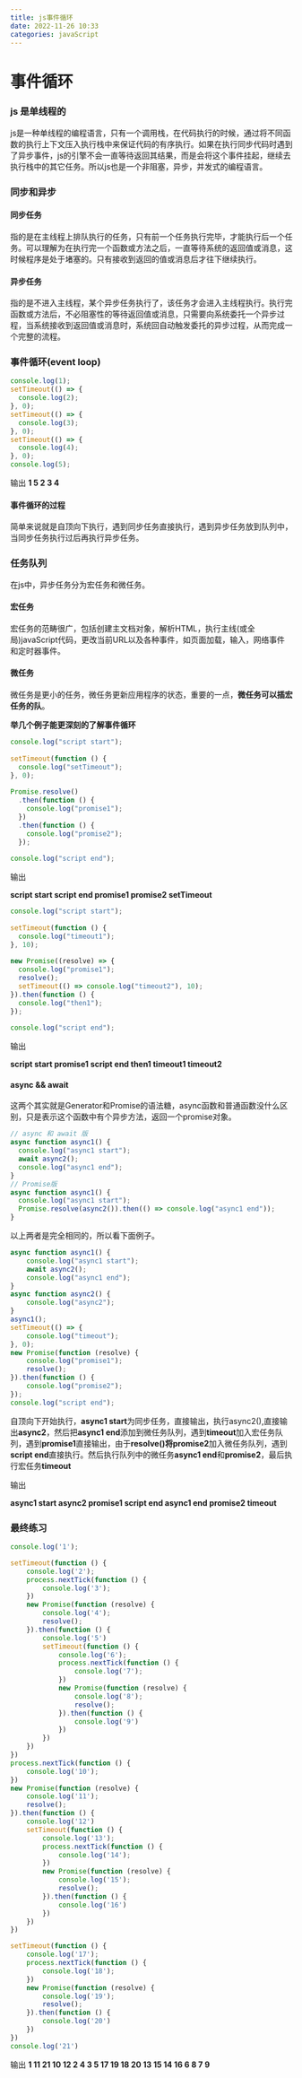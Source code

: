 ```yaml
---
title: js事件循环
date: 2022-11-26 10:33
categories: javaScript
---
```




# 事件循环

### js 是单线程的

js是一种单线程的编程语言，只有一个调用栈，在代码执行的时候，通过将不同函数的执行上下文压入执行栈中来保证代码的有序执行。如果在执行同步代码时遇到了异步事件，js的引擎不会一直等待返回其结果，而是会将这个事件挂起，继续去执行栈中的其它任务。所以js也是一个非阻塞，异步，并发式的编程语言。

### 同步和异步

#### 同步任务

指的是在主线程上排队执行的任务，只有前一个任务执行完毕，才能执行后一个任务。可以理解为在执行完一个函数或方法之后，一直等待系统的返回值或消息，这时候程序是处于堵塞的。只有接收到返回的值或消息后才往下继续执行。

#### 异步任务

指的是不进入主线程，某个异步任务执行了，该任务才会进入主线程执行。执行完函数或方法后，不必阻塞性的等待返回值或消息，只需要向系统委托一个异步过程，当系统接收到返回值或消息时，系统回自动触发委托的异步过程，从而完成一个完整的流程。



### 事件循环(event loop)

```javascript
console.log(1);
setTimeout(() => {
  console.log(2);
}, 0);
setTimeout(() => {
  console.log(3);
}, 0);
setTimeout(() => {
  console.log(4);
}, 0);
console.log(5);
```

输出 **1 5 2 3 4**

#### 事件循环的过程

简单来说就是自顶向下执行，遇到同步任务直接执行，遇到异步任务放到队列中，当同步任务执行过后再执行异步任务。

### 任务队列

在js中，异步任务分为宏任务和微任务。

#### 宏任务

宏任务的范畴很广，包括创建主文档对象，解析HTML，执行主线(或全局)javaScript代码，更改当前URL以及各种事件，如页面加载，输入，网络事件和定时器事件。

#### 微任务

微任务是更小的任务，微任务更新应用程序的状态，重要的一点，**微任务可以插宏任务的队**。

**举几个例子能更深刻的了解事件循环**

```javascript
console.log("script start");
 
setTimeout(function () {
  console.log("setTimeout");
}, 0);
 
Promise.resolve()
  .then(function () {
    console.log("promise1");
  })
  .then(function () {
    console.log("promise2");
  });
 
console.log("script end");
```

输出 

**script start
script end
promise1
promise2
setTimeout**

```javascript
console.log("script start");
 
setTimeout(function () {
  console.log("timeout1");
}, 10);
 
new Promise((resolve) => {
  console.log("promise1");
  resolve();
  setTimeout(() => console.log("timeout2"), 10);
}).then(function () {
  console.log("then1");
});
 
console.log("script end");
```

输出 

**script start
promise1
script end
then1
timeout1
timeout2**

#### async && await

这两个其实就是Generator和Promise的语法糖，async函数和普通函数没什么区别，只是表示这个函数中有个异步方法，返回一个promise对象。

```javascript
// async 和 await 版
async function async1() {
  console.log("async1 start");
  await async2();
  console.log("async1 end");
}
// Promise版
async function async1() {
  console.log("async1 start");
  Promise.resolve(async2()).then(() => console.log("async1 end"));
}

```

以上两者是完全相同的，所以看下面例子。

```javascript
async function async1() {
    console.log("async1 start");
    await async2();
    console.log("async1 end");
}
async function async2() {
    console.log("async2");
}
async1();
setTimeout(() => {
    console.log("timeout");
}, 0);
new Promise(function (resolve) {
    console.log("promise1");
    resolve();
}).then(function () {
    console.log("promise2");
});
console.log("script end");
```

自顶向下开始执行，**async1 start**为同步任务，直接输出，执行async2(),直接输出**async2**，然后把**async1 end**添加到微任务队列，遇到**timeout**加入宏任务队列，遇到**promise1**直接输出，由于**resolve()**将**promise2**加入微任务队列，遇到**script end**直接执行。然后执行队列中的微任务**async1 end**和**promise2**，最后执行宏任务**timeout**

输出 

**async1 start
async2
promise1
script end
async1 end
promise2
timeout**

### 最终练习

```javascript
console.log('1');

setTimeout(function () {
    console.log('2');
    process.nextTick(function () {
        console.log('3');
    })
    new Promise(function (resolve) {
        console.log('4');
        resolve();
    }).then(function () {
        console.log('5')
        setTimeout(function () {
            console.log('6');
            process.nextTick(function () {
                console.log('7');
            })
            new Promise(function (resolve) {
                console.log('8');
                resolve();
            }).then(function () {
                console.log('9')
            })
        })
    })
})
process.nextTick(function () {
    console.log('10');
})
new Promise(function (resolve) {
    console.log('11');
    resolve();
}).then(function () {
    console.log('12')
    setTimeout(function () {
        console.log('13');
        process.nextTick(function () {
            console.log('14');
        })
        new Promise(function (resolve) {
            console.log('15');
            resolve();
        }).then(function () {
            console.log('16')
        })
    })
})

setTimeout(function () {
    console.log('17');
    process.nextTick(function () {
        console.log('18');
    })
    new Promise(function (resolve) {
        console.log('19');
        resolve();
    }).then(function () {
        console.log('20')
    })
})
console.log('21')
```



输出 **1 11 21 10 12 2 4 3 5 17 19 18 20 13 15 14 16 6 8 7 9**